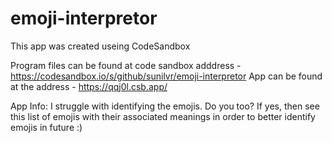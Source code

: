 # emoji-interpretor
This app was created useing CodeSandbox

Program files can be found at code sandbox adddress - https://codesandbox.io/s/github/sunilvr/emoji-interpretor 
App can be found at the address - https://qqj0l.csb.app/

App Info: I struggle with identifying the emojis. Do you too? If yes, then see this list of emojis with their associated meanings in order to better identify emojis in future :)
